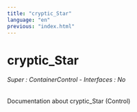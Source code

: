 ```yaml
---
title: "cryptic_Star"
language: "en"
previous: "index.html"
---
```


# cryptic_Star

###### Super : ContainerControl - Interfaces : No

Documentation about cryptic_Star (Control)
